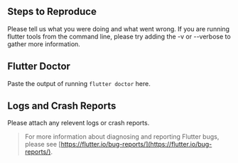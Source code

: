 ## Steps to Reproduce

Please tell us what you were doing and what went wrong. If you are running flutter tools from the command line, please try adding the -v or --verbose to gather more information.

## Flutter Doctor

Paste the output of running `flutter doctor` here.

## Logs and Crash Reports

Please attach any relevent logs or crash reports.


> For more information about diagnosing and reporting Flutter bugs, please see [https://flutter.io/bug-reports/](https://flutter.io/bug-reports/).
